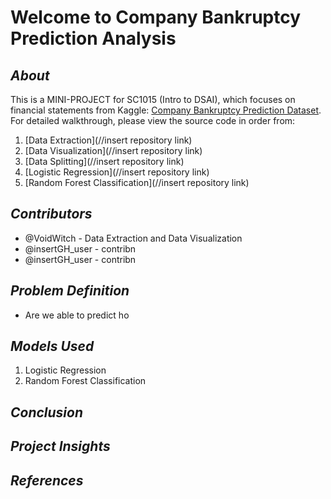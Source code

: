 # Welcome to Company Bankruptcy Prediction Analysis
## _About_
This is a MINI-PROJECT for SC1015 (Intro to DSAI), which focuses on financial statements from Kaggle: [Company Bankruptcy Prediction Dataset](https://www.kaggle.com/datasets/fedesoriano/company-bankruptcy-prediction). For detailed walkthrough, please view the source code in order from:

1. [Data Extraction](//insert repository link)
2. [Data Visualization](//insert repository link)
3. [Data Splitting](//insert repository link)
4. [Logistic Regression](//insert repository link)
5. [Random Forest Classification](//insert repository link)

## _Contributors_
- @VoidWitch - Data Extraction and Data Visualization
- @insertGH_user - contribn
- @insertGH_user - contribn

## _Problem Definition_
- Are we able to predict ho

## _Models Used_
1. Logistic Regression
2. Random Forest Classification
 
## _Conclusion_

## _Project Insights_

## _References_


